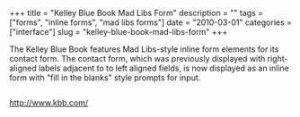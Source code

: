 +++
title = "Kelley Blue Book Mad Libs Form"
description = ""
tags = ["forms", "inline forms", "mad libs forms"]
date = "2010-03-01"
categories = ["interface"]
slug = "kelley-blue-book-mad-libs-form"
+++


<p>The Kelley Blue Book features Mad Libs-style inline form elements for its contact form. The contact form, which was previously displayed with right-aligned labels adjacent to to left aligned fields, is now displayed as an inline form with &quot;fill in the blanks&quot; style prompts for input.</p>

<div id="screens-full" class="clear"><div class="fullimg clear"><a href="/media/interface/kellybluebook-1.png" class="group" rel="group" title="1. "><img src="/media/interface/kellybluebook-1.png" alt="" class="img-responsive"></a></div></div>        
<p><a href="http://www.kbb.com/">http://www.kbb.com/</a></p>

